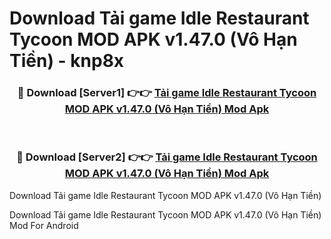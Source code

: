 # Download Tải game Idle Restaurant Tycoon MOD APK v1.47.0 (Vô Hạn Tiền) - knp8x


<div align="center">
<h3>🔴 Download [Server1] 👉👉 <a href="https://apk-comot.site?title=Tải_game_Idle_Restaurant_Tycoon_MOD_APK_v1.47.0_(Vô_Hạn_Tiền)">Tải game Idle Restaurant Tycoon MOD APK v1.47.0 (Vô Hạn Tiền) Mod Apk</a></h3><br>
<h3>🔴 Download [Server2] 👉👉 <a href="https://apk-comot.site?title=Tải_game_Idle_Restaurant_Tycoon_MOD_APK_v1.47.0_(Vô_Hạn_Tiền)">Tải game Idle Restaurant Tycoon MOD APK v1.47.0 (Vô Hạn Tiền) Mod Apk</a></h3>
</div>



Download Tải game Idle Restaurant Tycoon MOD APK v1.47.0 (Vô Hạn Tiền) 

Download Tải game Idle Restaurant Tycoon MOD APK v1.47.0 (Vô Hạn Tiền) Mod For Android